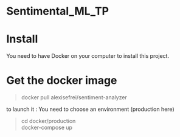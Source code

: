 # Sentimental_ML_TP  

# Install  
  You need to have Docker on your computer to install this project.  
   
# Get the docker image  
> docker pull alexisefrei/sentiment-analyzer  

to launch it : 
  You need to choose an environment (production here)
> cd docker/production  
> docker-compose up
